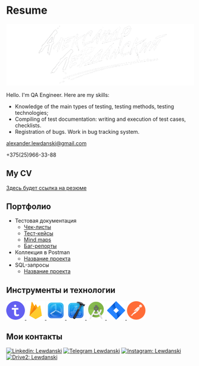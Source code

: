 # Resume

<div align="center">

![GIF](https://github.com/Lewdanski/Lewdanski/blob/main/github.png?raw=true)
  
</div>


Hello. I'm QA Engineer. 
Here are my skills:

- Knowledge of the main types of testing, testing methods, testing technologies;
- Compiling of test documentation: writing and execution of test cases, checklists.
- Registration of bugs. Work in bug tracking system.

alexander.lewdanski@gmail.com

+375(25)966-33-88


## My CV 

[Здесь будет ссылка на резюме](https://ссылочку_сюда)

## Портфолио 
- Тестовая документация
  -  [Чек-листы](https://ссылочку_сюда)
  -  [Тест-кейсы](https://ссылочку_сюда)
  -  [Mind maps](https://ссылочку_сюда)
  -  [Баг-репорты](https://ссылочку_сюда)
- Коллекция в Postman 
  -  [Название проекта](https://ссылочку_сюда)
- SQL-запросы 
  -  [Название проекта](https://ссылочку_сюда)
  

## Инструменты и технологии


<p align="left">
<a href="https://testit.software/">
<img src="https://github.com/qajenna/qajenna/blob/main/icons/TestIT.png" alt="TestIT" width="50" height="50" />
</a>
<a href="https://firebase.google.com/">
<img src="https://github.com/qajenna/qajenna/blob/main/icons/Firebase.png" alt="Firebase" width="50" height="50" /> 
</a>
<a href="https://developer.apple.com/testflight/">
<img src="https://github.com/qajenna/qajenna/blob/main/icons/Testflight.png" alt="Testflight" width="50" height="50" />
</a> 
<a href="https://developer.apple.com/xcode/">
<img src="https://github.com/qajenna/qajenna/blob/main/icons/Xcode.png" alt="Xcode" width="50" height="50" />
</a> 
<a href="https://developer.android.com/studio">
<img src="https://github.com/qajenna/qajenna/blob/main/icons/Android%20Studio.png" alt="Android Studio" width="50" height="50" />
</a>
<a href="https://www.atlassian.com/software/jira">
<img src="https://github.com/qajenna/qajenna/blob/main/icons/Jira.png" alt="Jira" width="50" height="50" />
</a>
<a href="https://www.postman.com/">
<img src="https://github.com/qajenna/qajenna/blob/main/icons/Postman.png" alt="Postman" width="50" height="50" />
</a>
</p>

## Мои контакты

[![Linkedin: Lewdanski](https://img.shields.io/badge/-LinkedIn-0e76a8?style=flat-square&logo=Linkedin&logoColor=white)](https://linkedin.com/in/alexander-lewdanski)
[![Telegram Lewdanski](https://img.shields.io/badge/-Telegram-0088cc?style=flat-square&logo=Telegram&logoColor=white)](https://t.me/Lewdanski)
[![Instagram: Lewdanski](https://img.shields.io/badge/-Instagram-e4405f?style=flat-square&logo=Instagram&logoColor=white)](https://www.instagram.com/alexander.lewdanski/)
[![Drive2: Lewdanski](https://img.shields.io/badge/-DRIVE2.RU-red?style=flat-square&logo=audi&logoColor=white)](https://www.drive2.ru/users/lewdanski)


